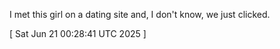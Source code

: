  
I met this girl on a dating site and, I don't know, we just clicked.
 
[ 
Sat Jun 21 00:28:41 UTC 2025
 ]
